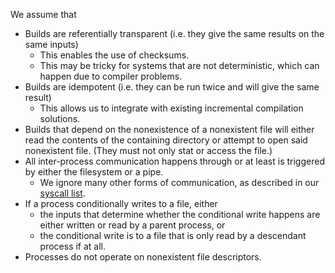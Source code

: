 We assume that
- Builds are referentially transparent (i.e. they give the same results on the same inputs)
  - This enables the use of checksums.
  - This may be tricky for systems that are not deterministic, which can happen due to compiler problems.
- Builds are idempotent (i.e. they can be run twice and will give the same result)
  - This allows us to integrate with existing incremental compilation solutions.
- Builds that depend on the nonexistence of a nonexistent file will either read the contents of the containing directory
  or attempt to open said nonexistent file. (They must not only stat or access the file.)
- All inter-process communication happens through or at least is triggered by either the filesystem or a pipe.
  - We ignore many other forms of communication, as described in our [syscall list](../src/syscalls.h).
- If a process conditionally writes to a file, either
  - the inputs that determine whether the conditional write happens are either written or read by a parent process, or
  - the conditional write is to a file that is only read by a descendant process if at all.
- Processes do not operate on nonexistent file descriptors.
